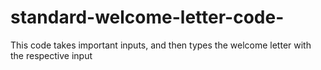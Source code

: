 # standard-welcome-letter-code-
This code takes important inputs, and then types the welcome letter with the respective input
